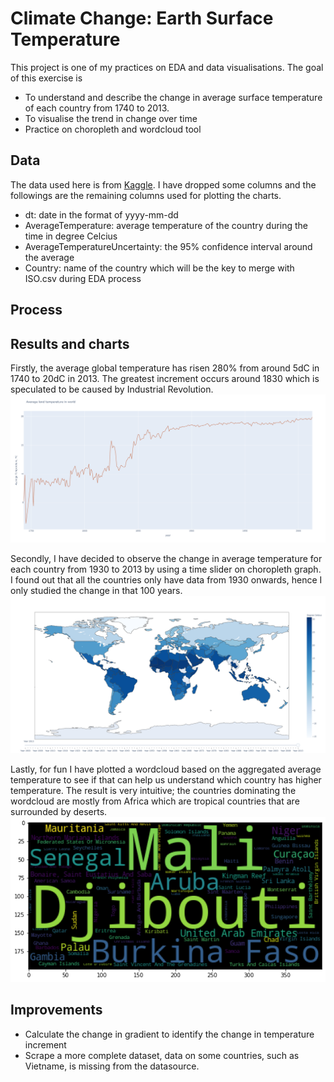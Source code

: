 # Climate Change: Earth Surface Temperature

This project is one of my practices on EDA and data visualisations. The goal of this exercise is 
* To understand and describe the change in average surface temperature of each country from 1740 to 2013.  
* To visualise the trend in change over time 
* Practice on choropleth and wordcloud tool

## Data 
The data used here is from [Kaggle](https://www.kaggle.com/berkeleyearth/climate-change-earth-surface-temperature-data). I have dropped some columns and the followings are the remaining columns used for plotting the charts.
* dt: date in the format of yyyy-mm-dd
* AverageTemperature: average temperature of the country during the time in degree Celcius
* AverageTemperatureUncertainty: the 95% confidence interval around the average
* Country: name of the country which will be the key to merge with ISO.csv during EDA process

## Process

## Results and charts
Firstly, the average global temperature has risen 280% from around 5dC in 1740 to 20dC in 2013. The greatest increment occurs around 1830 which is speculated to be caused by Industrial Revolution. 
![graph1](https://github.com/Kirsteenng/Data-Science/blob/master/Climate%20Change/trendline.png)

Secondly, I have decided to observe the change in average temperature for each country from 1930 to 2013 by using a time slider on choropleth graph. I found out that all the countries only have data from 1930 onwards, hence I only studied the change in that 100 years.
![graph2](https://github.com/Kirsteenng/Data-Science/blob/master/Climate%20Change/ClimateChange.png)

Lastly, for fun I have plotted a wordcloud based on the aggregated average temperature to see if that can help us understand which country has higher temperature. The result is very intuitive; the countries dominating the wordcloud are mostly from Africa which are tropical countries that are surrounded by deserts.
![graph3](https://github.com/Kirsteenng/Data-Science/blob/master/Climate%20Change/WordCloud.png)


## Improvements
* Calculate the change in gradient to identify the change in temperature increment
* Scrape a more complete dataset, data on some countries, such as Vietname, is missing from the datasource.
